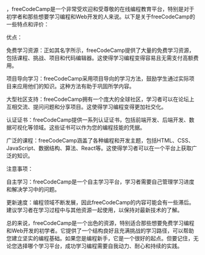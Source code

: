 ，freeCodeCamp是一个非常受欢迎和受尊敬的在线编程教育平台，特别是对于初学者和那些想要学习编程和Web开发的人来说。以下是关于freeCodeCamp的一些特点和评价：

优点：

免费学习资源：正如其名字所示，freeCodeCamp提供了大量的免费学习资源，包括课程、挑战、项目和代码编辑器。这使得学习编程变得容易且无需支付高额费用。

项目导向学习：freeCodeCamp采用项目导向的学习方法，鼓励学生通过实际项目来应用他们的知识。这种方法有助于巩固所学内容。

大型社区支持：freeCodeCamp拥有一个庞大的全球社区，学习者可以在论坛上互相交流、提问问题和分享项目。这使得学习编程变得更加社交化。

认证证书：freeCodeCamp提供一系列认证证书，包括前端开发、后端开发、数据可视化等领域。这些证书可以作为您的编程技能的凭据。

广泛的课程：freeCodeCamp涵盖了各种编程和开发主题，包括HTML、CSS、JavaScript、数据结构、算法、React等。这使得学习者可以在一个平台上获取广泛的知识。

注意事项：

自主学习：freeCodeCamp是一个自主学习平台，学习者需要自己管理学习进度和解决学习中的问题。

更新速度：编程领域不断发展，因此freeCodeCamp的内容可能会有一些滞后。建议学习者在学习过程中与其他资源一起使用，以保持对最新技术的了解。

总的来说，freeCodeCamp是一个出色的资源，特别适合那些想要免费学习编程和Web开发的初学者。它提供了一个结构良好且充满挑战的学习路径，可以帮助您建立坚实的编程基础。如果您是编程新手，它是一个很好的起点。但要记住，无论您选择哪个学习平台，成功学习编程需要自我动力、耐心和持续的实践。
